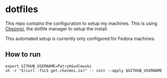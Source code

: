# dotfiles

This repo contains the configuration to setup my machines. This is using [Chezmoi](https://chezmoi.io), the dotfile manager to setup the install.

This automated setup is currently only configured for Fedora machines.

## How to run

```shell
export GITHUB_USERNAME=PatrykGodlewski
sh -c "$(curl -fsLS get.chezmoi.io)" -- init --apply $GITHUB_USERNAME
```
